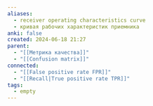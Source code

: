 ```yaml
---
aliases:
  - receiver operating characteristics curve
  - кривая рабочих характеристик приемника
anki: false
created: 2024-06-18 21:27
parent:
  - "[[Метрика качества]]"
  - "[[Confusion matrix]]"
connected:
  - "[[False positive rate FPR]]"
  - "[[Recall|True positive rate TPR]]"
tags:
  - empty
---
```

